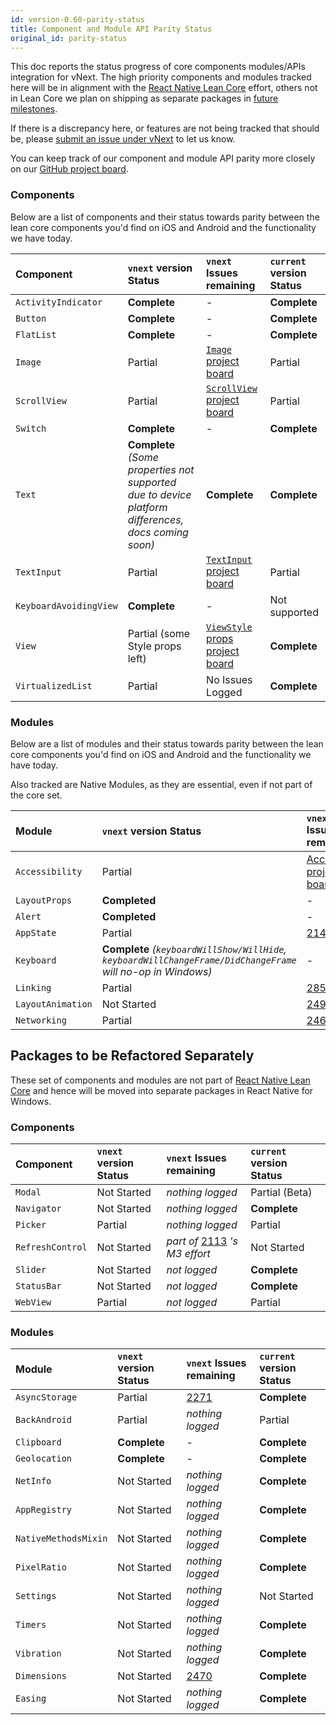 ```yaml
---
id: version-0.60-parity-status
title: Component and Module API Parity Status
original_id: parity-status
---
```


This doc reports the status progress of core components modules/APIs integration for vNext. The high priority components and modules tracked here will be in alignment with the [React Native Lean Core](https://github.com/facebook/react-native/issues/23313) effort, others not in Lean Core we plan on shipping as separate packages in [future milestones](https://github.com/microsoft/react-native-windows/milestones).

If there is a discrepancy here, or features are not being tracked that should be, please [submit an issue under vNext](https://github.com/microsoft/react-native-windows/issues/new?labels=vnext&template=vnext.md) to let us know.

You can keep track of our component and module API parity more closely on our [GitHub project board](https://github.com/microsoft/react-native-windows/projects).

### Components
Below are a list of components and their status towards parity between the lean core components you'd find on iOS and Android and the functionality we have today.

|Component| `vnext` version Status | `vnext` Issues remaining | `current` version Status |
|:-|:-|:-|:-|
|`ActivityIndicator`|**Complete**|-|**Complete**|
|`Button`|**Complete**|-|**Complete**|
|`FlatList`|**Complete**|-|**Complete**|
|`Image`|Partial|[`Image` project board](https://github.com/microsoft/react-native-windows/projects)|Partial|
|`ScrollView`|Partial|[`ScrollView` project board](https://github.com/microsoft/react-native-windows/projects)|Partial|
|`Switch`|**Complete**|-|**Complete**|
|`Text`|**Complete** *(Some properties not supported due to device platform differences, docs coming soon)*|**Complete**|**Complete**|
|`TextInput`|Partial|[`TextInput` project board](https://github.com/microsoft/react-native-windows/projects)|Partial|
|`KeyboardAvoidingView`|**Complete**|-|Not supported|
|`View`|Partial (some Style props left)|[`ViewStyle` props project board](https://github.com/microsoft/react-native-windows/projects)|**Complete**|
|`VirtualizedList`|Partial|No Issues Logged|**Complete**|

### Modules
Below are a list of modules and their status towards parity between the lean core components you'd find on iOS and Android and the functionality we have today.

Also tracked are Native Modules, as they are essential, even if not part of the core set.

|Module| `vnext` version Status | `vnext` Issues remaining | `current` version Status|
|:-|:-|:-|:-|
|`Accessibility`|Partial|[Accessibility project board](https://github.com/microsoft/react-native-windows/projects)|Partial|
|`LayoutProps`|**Completed**|-|Partial|
|`Alert`|**Completed**|-|**Complete**|
|`AppState`|Partial|[2144](https://github.com/microsoft/react-native-windows/issues/2144)|**Complete**|
|`Keyboard`|**Complete** *(`keyboardWillShow/WillHide`, `keyboardWillChangeFrame/DidChangeFrame` will no-op in Windows)*|-|Not Implemented|
|`Linking`|Partial|[2853](https://github.com/microsoft/react-native-windows/issues/2853)|Partial|
|`LayoutAnimation`|Not Started|[2494](https://github.com/microsoft/react-native-windows/issues/2494)|Partial|
|`Networking`|Partial|[2460](https://github.com/microsoft/react-native-windows/issues/2460), [3178](https://github.com/microsoft/react-native-windows/issues/3178)|**Complete**|


## Packages to be Refactored Separately
These set of components and modules are not part of [React Native Lean Core](https://github.com/facebook/react-native/issues/23313) and hence will be moved into separate packages in React Native for Windows.

### Components

|Component| `vnext` version Status | `vnext` Issues remaining | `current` version Status |
|:-|:-|:-|:-|
|`Modal`|Not Started|*nothing logged*|Partial (Beta)|
|`Navigator`|Not Started|*nothing logged*|**Complete**|
|`Picker`|Partial|*nothing logged*|Partial|
|`RefreshControl`|Not Started|*part of* [2113](https://github.com/microsoft/react-native-windows/issues/2113) *'s M3 effort*|Not Started|
|`Slider`|Not Started|*not logged*|**Complete**|
|`StatusBar`|Not Started|*not logged*|**Complete**|
|`WebView`|Partial|*not logged*|Partial|

### Modules

|Module| `vnext` version Status | `vnext` Issues remaining | `current` version Status|
|:-|:-|:-|:-|
|`AsyncStorage`|Partial|[2271](https://github.com/microsoft/react-native-windows/issues/2271)|**Complete**|
|`BackAndroid`|Partial|*nothing logged*|Partial|
|`Clipboard`|**Complete**|-|**Complete**|
|`Geolocation`|**Complete**|-|**Complete**|
|`NetInfo`|Not Started|*nothing logged*|**Complete**|
|`AppRegistry`|Not Started|*nothing logged*|**Complete**|
|`NativeMethodsMixin`|Not Started|*nothing logged*|**Complete**|
|`PixelRatio`|Not Started|*nothing logged*|**Complete**|
|`Settings`|Not Started|*nothing logged*|Not Started|
|`Timers`|Not Started|*nothing logged*|**Complete**|
|`Vibration`|Not Started|*nothing logged*|**Complete**|
|`Dimensions`|Not Started|[2470](https://github.com/microsoft/react-native-windows/issues/2470)|**Complete**|
|`Easing`|Not Started|*nothing logged*|**Complete**|
